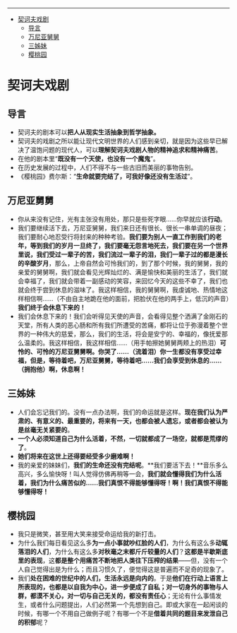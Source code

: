 ----

- [契诃夫戏剧](#契诃夫戏剧)
  - [导言](#导言)
  - [万尼亚舅舅](#万尼亚舅舅)
  - [三姊妹](#三姊妹)
  - [樱桃园](#樱桃园)

# 契诃夫戏剧

## 导言

- 契诃夫的剧本可以**把人从现实生活抽象到哲学抽象。**
- 契诃夫的戏剧之所以能让现代文明世界的人们感到亲切，就是因为这些早已解决了温饱问题的现代人，可以**理解契诃夫戏剧人物的精神追求和精神痛苦**。
- 在他的剧本里“**既没有一个天使，也没有一个魔鬼**”。
- 在历史发展的过程中，人们不得不与一些古旧而美丽的事物告别。
- 《樱桃园》费尔斯：“**生命就要完结了，可我好像还没有生活过**”。

## 万尼亚舅舅

- 你从来没有记住，光有主张没有用处，那只是些死字眼……你早就应该**行动**。
- 我们要继续活下去，万尼亚舅舅，我们来日还有很长、很长一串单调的昼夜；我们要耐心地忍受行将封来的种种考验。**我们要为别人一直工作到我们的老年，等到我们的岁月一旦终了，我们要毫无怨言地死去，我们要在另一个世界里说，我们受过一辈子的苦，我们流过一辈子的泪，我们一辈子过的都是漫长的辛酸岁月**，那么，上帝自然会可怜我们的，到了那个时候，我的舅舅，我的亲爱的舅舅啊，我们就会看见光辉灿烂的、满是愉快和美丽的生活了，我们就会幸福了，我们就会带着一副感动的笑容，来回忆今天的这些不幸了，我们也就会终于尝到休息的滋味了。我这样相信，我的舅舅啊，我虔诚地、热情地这样相信啊……（不由自主地跪在他的面前，把脸伏在他的两手上，低沉的声音）**我们终于会休息下来的！**
- 我们会休息下来的！我们会听得见天使的声音，会看得见整个洒满了金刚石的天堂，所有人类的恶心肠和所有我们所遭受的苦痛，都将让位于弥漫着整个世界的一种伟大的慈爱，那么，我们的生活，将会是安宁的、幸福的，像抚爱那么温柔的。我这样相信，我这样相信……（用手帕擦她舅舅两颊上的热泪）**可怜的、可怜的万尼亚舅舅啊。你哭了……（流着泪）你一生都没有享受过幸福，但是，等待着吧，万尼亚舅舅，等待着吧……我们会享受到休息的……（拥抱他）啊，休息啊！**

## 三姊妹

- 人们会忘记我们的。没有一点办法啊，我们的命运就是这样。**现在我们认为严肃的、有意义的、最重要的，将来有一天，也都会被人遗忘，或者都会被认为是丝毫无关紧要的**。
- **一个人必须知道自己为什么活着，不然，一切就都成了一场空，就都是荒缪的了**。
- **她们将来在这世上还得要经受多少磨难啊！**
- 我的亲爱的妹妹们，**我们的生命还没有完结呢**。**我们要活下去！**音乐多么高兴，多么愉快呀！叫人觉得仿佛再稍等一会，**我们就会懂得我们为什么活着，我们为什么痛苦似的……我们真恨不得能够懂得呀！啊！我们真恨不得能够懂得呀！**

## 樱桃园

- 我只是微笑，甚至用大笑来接受命运给我的新打击。
- 为什么我们每日看见这么多**为一点小事就吵红脸的人们**，为什么有这么多**动辄落泪的人们**，为什么有这么多**对秋毫之末都斤斤较量的人们**？**这都是半歇斯底里的表现**，这**都是整个用痛苦不断地把人类往下压榨的结果**——但，没有一个人自己觉得出是为什么；而且习惯久了，便觉得这是普遍而不足奇的现象了。
- 我们**处在困难的世纪中的人们，生活永远是向内的**。于是**他们在行动上语言上所表现的，也都是以自我为中心，进一步便成了自私；对一切身外的事物与人群，都漠不关心，对一切与自己无关的，都没有责任心**；无论有什么事情发生，或者什么问题提出，人们必然第一个先想到自己。即或大家在一起闲谈的时候，有哪一个不用自己做例子呢？有哪一个不是**借着共同的题目来发泄自己的积郁**呢？
